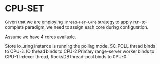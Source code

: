 # CPU-SET

Given that we are employing `Thread-Per-Core` strategy to apply run-to-complete paradigm, we need to assign each core during configuration.

Assume we have 4 cores available.

Store io_uring instance is running the polling mode. SQ_POLL thread binds to CPU-3.
IO thread binds to CPU-2
Primary range-server worker binds to CPU-1
Indexer thread, RocksDB thread-pool binds to CPU-0
